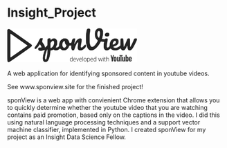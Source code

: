 # Insight_Project

<img src="https://github.com/ajharry/Insight_Project/blob/master/sponView_flask/Ubuntu_versions/static/logo_black_yt.png"  alt="sponView Logo" width="300">
<br/>
<p>
A web application for identifying sponsored content in youtube videos.
</p>

<p>
See www.sponview.site for the finished project!
</p>
<p>
sponView is a web app with convienient Chrome extension that allows you to quickly determine whether the youtube video that you are watching contains paid promotion, based only on the captions in the video. I did this using natural language processing techniques and a support vector machine classifier, implemented in Python. I created sponView for my project as an Insight Data Science Fellow.
</p>
